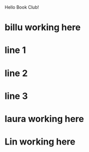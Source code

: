 Hello Book Club!

# billu working here

# line 1
# line 2
# line 3

# laura working here

# Lin working here
